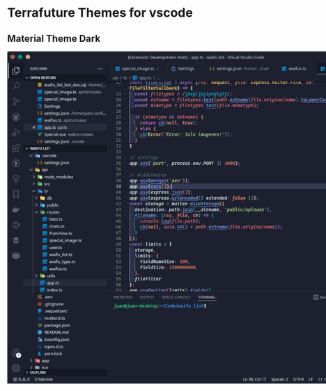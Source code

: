 # Terrafuture Themes for vscode

## Material Theme Dark
<img src="assets/material-theme-dark.png" alt="theme-1" title="material-dark-theme" style="margin: 0 auto; max-width: 850px" />